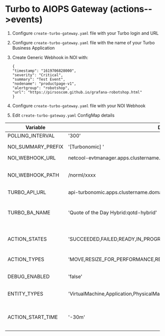 # Turbo to AIOPS Gateway (actions-->events)
1. Configure ```create-turbo-gateway.yaml``` file with your Turbo login and URL
2. Configure ```create-turbo-gateway.yaml``` file with the name of your Turbo Business Application
3. Create Generic Webhook in NOI with:
    ```
    {
    "timestamp": "1619706828000",
    "severity": "Critical",
    "summary": "Test Event",
    "nodename": "productpage-v1",
    "alertgroup": "robotshop",
    "url": "https://pirsoscom.github.io/grafana-robotshop.html"
    }
    ````
4. Configure ```create-turbo-gateway.yaml``` file with your NOI Webhook


1. Edit `create-turbo-gateway.yaml` ConfigMap details

| Variable | Default Value | Description |
| -------- | ------------- | ----------- |
|POLLING_INTERVAL| '300' | Poll every X seconds |
|NOI_SUMMARY_PREFIX| '[Turbonomic] ' | Prefix in the event summary |
|NOI_WEBHOOK_URL| netcool-evtmanager.apps.clustername.domain | Event Manager hostname |
|NOI_WEBHOOK_PATH| /norml/xxxx | Webhook URL from Event Manager (does not inclue the hostname, only `/norml/xxxx`) |
|TURBO_API_URL| api-turbonomic.apps.clustername.domain | Turbonomic API URL |
|TURBO_BA_NAME| 'Quote of the Day Hybrid:qotd-hybrid' | Turbonomic application name in the format APPNAME:ALERTGROUP. This links an alertgroup with an application |
|ACTION_STATES| 'SUCCEEDED,FAILED,READY,IN_PROGRESS' | The list of ACTION_STATES to filter on |
|ACTION_TYPES| 'MOVE,RESIZE_FOR_PERFORMANCE,RESIZE_FOR_EFFICIENCY,RESIZE' | The list of ACTION_TYPES to filter on |
|DEBUG_ENABLED| 'false' | Enable additional log output |
|ENTITY_TYPES| 'VirtualMachine,Application,PhysicalMachine,ContainerSpec,WorkloadController,Container' | The list of ENTITY_TYPES to filter on |
|ACTION_START_TIME| '-30m'| Period of time in which actions are retrieved. E.g. -5m, -30m, -1h, -1d, -3d, -7d | 